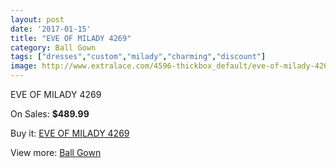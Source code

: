 ```yaml
---
layout: post
date: '2017-01-15'
title: "EVE OF MILADY 4269"
category: Ball Gown
tags: ["dresses","custom","milady","charming","discount"]
image: http://www.extralace.com/4596-thickbox_default/eve-of-milady-4269.jpg
---
```

EVE OF MILADY 4269

On Sales: **$489.99**
<a href="https://www.extralace.com/ball-gown/2173-eve-of-milady-4269.html"><amp-img layout="responsive" width="600" height="600" src="//www.extralace.com/4596-thickbox_default/eve-of-milady-4269.jpg" alt="EVE OF MILADY 4269 0" /></a>

Buy it: [EVE OF MILADY 4269](https://www.extralace.com/ball-gown/2173-eve-of-milady-4269.html "EVE OF MILADY 4269")

View more: [Ball Gown](https://www.extralace.com/3-ball-gown "Ball Gown")